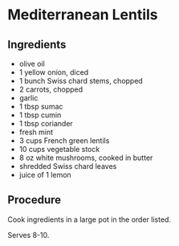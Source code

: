 # Mediterranean Lentils

## Ingredients

- olive oil
- 1 yellow onion, diced
- 1 bunch Swiss chard stems, chopped
- 2 carrots, chopped
- garlic
- 1 tbsp sumac
- 1 tbsp cumin
- 1 tbsp coriander
- fresh mint
- 3 cups French green lentils
- 10 cups vegetable stock
- 8 oz white mushrooms, cooked in butter
- shredded Swiss chard leaves
- juice of 1 lemon

## Procedure

Cook ingredients in a large pot in the order listed.

Serves 8-10.
